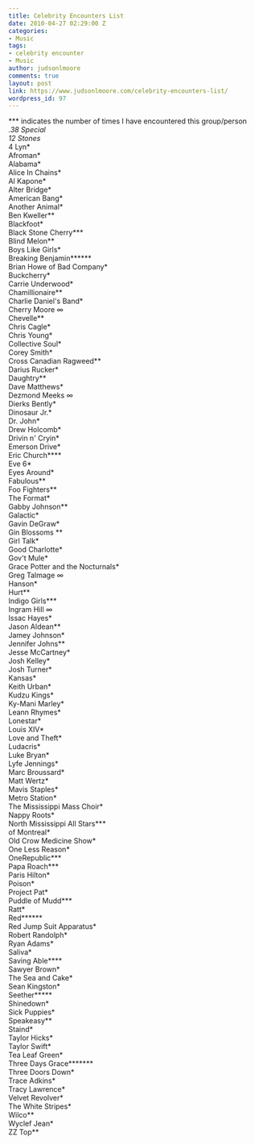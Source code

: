 ```yaml
---
title: Celebrity Encounters List
date: 2010-04-27 02:29:00 Z
categories:
- Music
tags:
- celebrity encounter
- Music
author: judsonlmoore
comments: true
layout: post
link: https://www.judsonlmoore.com/celebrity-encounters-list/
wordpress_id: 97
---
```


*** indicates the number of times I have encountered this group/person  
**.38 Special*  
12 Stones*  
4 Lyn*  
Afroman*  
Alabama*  
Alice In Chains*  
Al Kapone*  
Alter Bridge*  
American Bang*  
Another Animal*  
Ben Kweller**  
Blackfoot*  
Black Stone Cherry***  
Blind Melon**  
Boys Like Girls*  
Breaking Benjamin******  
Brian Howe of Bad Company*  
Buckcherry*  
Carrie Underwood*  
Chamillionaire**  
Charlie Daniel's Band*  
Cherry Moore ∞  
Chevelle**  
Chris Cagle*  
Chris Young*  
Collective Soul*  
Corey Smith*  
Cross Canadian Ragweed**  
Darius Rucker*  
Daughtry**  
Dave Matthews*  
Dezmond Meeks ∞  
Dierks Bently*  
Dinosaur Jr.*  
Dr. John*  
Drew Holcomb*  
Drivin n' Cryin*  
Emerson Drive*  
Eric Church****  
Eve 6*  
Eyes Around*  
Fabulous**  
Foo Fighters**  
The Format*  
Gabby Johnson**  
Galactic*  
Gavin DeGraw*  
Gin Blossoms **  
Girl Talk*  
Good Charlotte*  
Gov't Mule*  
Grace Potter and the Nocturnals*  
Greg Talmage ∞  
Hanson*  
Hurt**  
Indigo Girls***  
Ingram Hill ∞  
Issac Hayes*  
Jason Aldean**  
Jamey Johnson*  
Jennifer Johns**  
Jesse McCartney*  
Josh Kelley*  
Josh Turner*  
Kansas*  
Keith Urban*  
Kudzu Kings*  
Ky-Mani Marley*  
Leann Rhymes*  
Lonestar*  
Louis XIV*  
Love and Theft*  
Ludacris*  
Luke Bryan*  
Lyfe Jennings*  
Marc Broussard*  
Matt Wertz*  
Mavis Staples*  
Metro Station*  
The Mississippi Mass Choir*  
Nappy Roots*  
North Mississippi All Stars***  
of Montreal*  
Old Crow Medicine Show*  
One Less Reason*  
OneRepublic***  
Papa Roach***  
Paris Hilton*  
Poison*  
Project Pat*  
Puddle of Mudd***  
Ratt*  
Red******  
Red Jump Suit Apparatus*  
Robert Randolph*  
Ryan Adams*  
Saliva*  
Saving Able****  
Sawyer Brown*  
The Sea and Cake*  
Sean Kingston*  
Seether*****  
Shinedown*  
Sick Puppies*  
Speakeasy**  
Staind*  
Taylor Hicks*  
Taylor Swift*  
Tea Leaf Green*  
Three Days Grace*******  
Three Doors Down*  
Trace Adkins*  
Tracy Lawrence*  
Velvet Revolver*  
The White Stripes*  
Wilco**  
Wyclef Jean*  
ZZ Top**
